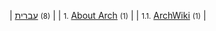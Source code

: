 | [עברית](/index.php/Category:%D7%A2%D7%91%D7%A8%D7%99%D7%AA "Category:עברית")‎ <small>(8)</small> |
| <small>1.</small> [About Arch](/index.php/Category:About_Arch_(%D7%A2%D7%91%D7%A8%D7%99%D7%AA) "Category:About Arch (עברית)")‎ <small>(1)</small> |
| <small>1.1.</small> [ArchWiki](/index.php/Category:ArchWiki_(%D7%A2%D7%91%D7%A8%D7%99%D7%AA) "Category:ArchWiki (עברית)")‎ <small>(1)</small> |